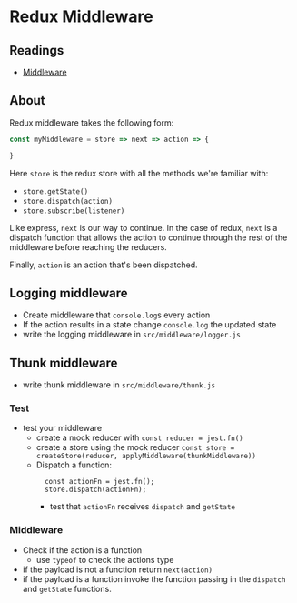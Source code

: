 # Redux Middleware

## Readings

* [Middleware](https://redux.js.org/advanced/middleware)

## About

Redux middleware takes the following form:

```js
const myMiddleware = store => next => action => {

}
```

Here `store` is the redux store with all the methods we're familiar with:

* `store.getState()`
* `store.dispatch(action)`
* `store.subscribe(listener)`

Like express, `next` is our way to continue. In the case of redux, `next` is
a dispatch function that allows the action to continue through the rest of
the middleware before reaching the reducers.

Finally, `action` is an action that's been dispatched.

## Logging middleware

* Create middleware that `console.log`s every action
* If the action results in a state change `console.log` the updated state
* write the logging middleware in `src/middleware/logger.js`

## Thunk middleware

* write thunk middleware in `src/middleware/thunk.js`

### Test

* test your middleware
  * create a mock reducer with `const reducer = jest.fn()`
  * create a store using the mock reducer
    `const store = createStore(reducer, applyMiddleware(thunkMiddleware))`
  * Dispatch a function:
    ```
      const actionFn = jest.fn();
      store.dispatch(actionFn);
    ```
    * test that `actionFn` receives `dispatch` and `getState`

### Middleware

* Check if the action is a function
  * use `typeof` to check the actions type
* if the payload is not a function return `next(action)`
* if the payload is a function invoke the function passing
  in the `dispatch` and `getState` functions.
